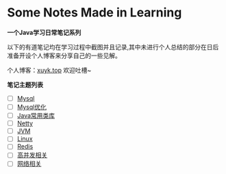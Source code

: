 # Some Notes Made in Learning 

**一个Java学习日常笔记系列**

以下的有道笔记均在学习过程中截图并且记录,其中未进行个人总结的部分在日后准备开设个人博客来分享自己的一些见解。

个人博客：[xuyk.top](http://xuyk.top/)
欢迎吐槽~

**笔记主题列表**
- [ ] [Mysql](http://note.youdao.com/noteshare?id=55ab2f7c2ee5ede8977d4818287dc719)
- [ ] [Mysql优化](http://note.youdao.com/noteshare?id=81a941faf62ae05bb45700244784e8cb)
- [ ] [Java常用类库](http://note.youdao.com/noteshare?id=f6734aa86f5d66302d9728c529b44969)
- [ ] [Netty](http://note.youdao.com/noteshare?id=56ab417b4452c62c4a705b438a0c52e9)
- [ ] [JVM](http://note.youdao.com/noteshare?id=b13184a9bd1fc410a03776093446684f)
- [ ] [Linux](http://note.youdao.com/noteshare?id=b9d38bd3bb42e5e309bf6dbdbb87662c)
- [ ] [Redis](http://note.youdao.com/noteshare?id=c2e5bac167eb07c53f05797a4101b3fc)
- [ ] [高并发相关](http://note.youdao.com/noteshare?id=245e3e05034fb68b8112d365a5c0866d)
- [ ] [网络相关](http://note.youdao.com/noteshare?id=fce18f52dc57b3b38e761e2583f6c6c6)
